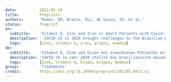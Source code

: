 ```yaml
---
date:          2021-05-18
title:         Preprints
authors:       'Ramos, EM, Araújo, ELL, de Souza, ID, et al.'
status:        Preprint
en:
  subtitle:    'Vitamin D, Zinc and Iron in Adult Patients with Covid-19 and Their Action in the Immune Response as Biomarkers'
  description: ' COVID-19 in 2020 brought challenges to the Brazilian public health system with an emerging virus with respiratory contagion called SARS-CoV-2. There are few studies in Brazil and in some countries, on the increased incidence of certain viral respiratory infections, includ-ing H1N1 and coronavirus and their association with low levels of vitamin D, zinc and iron. The aim of this study was to demonstrate that the deficit of vitamin D, zinc and iron has an impact on the infectious process of patients with COVID-19 and to establish new forms of prevention for the worsening of COVID-19 in the human body. Data were collected from medical records and test results from patients being followed up during the treatment period for COVID-19. Patients with low blood levels of vitamin D, zinc and iron during the treatment period of COVID-19 had a higher percentage of worsening and complications requiring hospitalization in intensive care beds. The ingestion of vitamin D, zinc and iron in the treatment period of patients with COVID-19 in addition to being an immunological protector against SARS-CoV-2 and alleviating the process of worsening the disease can also act as a biomarker in cases of this disease.'
  tags:        [zinc, vitamin D, iron, gripes, anemia]
de:
  subtitle:    'Vitamin D, Zink und Eisen bei erwachsenen Patienten mit Covid-19 und ihre Wirkung auf die Immunreaktion als Biomarker'
  description: 'COVID-19 im Jahr 2020 stellte das brasilianische Gesundheitssystem vor Herausforderungen durch ein neu auftretendes Virus mit Atemwegsansteckung namens SARS-CoV-2. In Brasilien und in einigen anderen Ländern gibt es nur wenige Studien über die erhöhte Inzidenz bestimmter viraler Atemwegsinfektionen, einschließlich H1N1 und Coronavirus, und deren Zusammenhang mit niedrigen Vitamin-D-, Zink- und Eisenspiegeln. Ziel dieser Studie war nachzuweisen, dass sich ein Mangel an Vitamin D, Zink und Eisen auf den Infektionsprozess von Patienten mit COVID-19 auswirkt und neue Formen der Prävention für die Verschlimmerung von COVID-19 im menschlichen Körper zu etablieren. Die Daten wurden anhand von Krankenakten und Testergebnissen von Patienten erhoben, die während des Behandlungszeitraums für COVID-19 nachbeobachtet wurden. Bei Patienten, die während des Behandlungszeitraums von COVID-19 niedrige Blutspiegel von Vitamin D, Zink und Eisen aufwiesen, kam es häufiger zu einer Verschlechterung der Krankheit und zu Komplikationen, die einen Krankenhausaufenthalt auf der Intensivstation erforderlich machten. Die Einnahme von Vitamin D, Zink und Eisen während der Behandlung von Patienten mit COVID-19 kann nicht nur einen immunologischen Schutz gegen SARS-CoV-2 bieten und die Verschlimmerung der Krankheit abmildern, sondern auch als Biomarker für diese Krankheit fungieren.' 
  tags:        [Zink, Vitamin D, Eisen, Grippe, Anämie]
group:         'Treatments'
credit:        https://doi.org/10.20944/preprints202105.0413.v1
---
```

